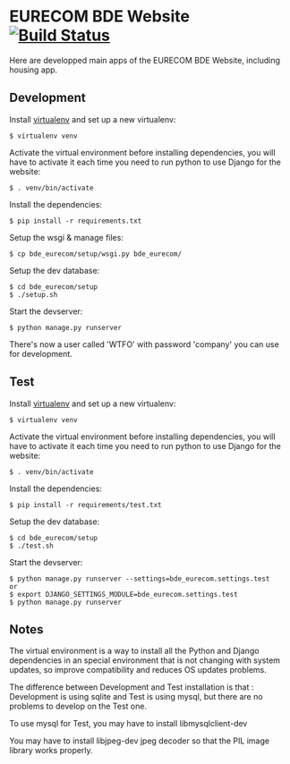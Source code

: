 EURECOM BDE Website [![Build Status](https://travis-ci.org/eurecombde/bde_website.svg)](https://travis-ci.org/eurecombde/bde_website)
===================

Here are developped main apps of the EURECOM BDE Website, including housing app.

Development
-----------

Install [virtualenv](https://virtualenv.pypa.io/en/latest/virtualenv.html) and set up a new virtualenv:
    
    $ virtualenv venv

Activate the virtual environment before installing dependencies, you will have to activate it each time you need to run python to use Django for the website:
    
    $ . venv/bin/activate

Install the dependencies:
    
    $ pip install -r requirements.txt

Setup the wsgi & manage files:
    
    $ cp bde_eurecom/setup/wsgi.py bde_eurecom/

Setup the dev database:
    
    $ cd bde_eurecom/setup
    $ ./setup.sh

Start the devserver:
    
    $ python manage.py runserver

There's now a user called 'WTFO' with password 'company' you can use for development.

Test
----

Install [virtualenv](https://virtualenv.pypa.io/en/latest/virtualenv.html) and set up a new virtualenv:
    
    $ virtualenv venv

Activate the virtual environment before installing dependencies, you will have to activate it each time you need to run python to use Django for the website:
    
    $ . venv/bin/activate

Install the dependencies:
    
    $ pip install -r requirements/test.txt

Setup the dev database:
    
    $ cd bde_eurecom/setup
    $ ./test.sh

Start the devserver:
    
    $ python manage.py runserver --settings=bde_eurecom.settings.test
    or 
    $ export DJANGO_SETTINGS_MODULE=bde_eurecom.settings.test
    $ python manage.py runserver

Notes
-----------
The virtual environment is a way to install all the Python and Django dependencies in an special environment that is not changing with system updates, so improve compatibility and reduces OS updates problems.

The difference between Development and Test installation is that : Development is using sqlite and Test is using mysql, but there are no problems to develop on the Test one.

To use mysql for Test, you may have to install libmysqlclient-dev

You may have to install libjpeg-dev jpeg decoder so that the PIL image library works properly.

